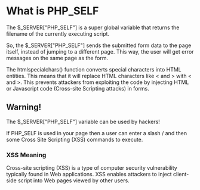 
# What is PHP_SELF
The $_SERVER["PHP_SELF"] is a super global variable that returns the filename of the currently executing script.

So, the $_SERVER["PHP_SELF"] sends the submitted form data to the page itself, instead of jumping to a different page. This way, the user will get error messages on the same page as the form.

The htmlspecialchars() function converts special characters into HTML entities. This means that it will replace HTML characters like < and > with &lt; and &gt;. This prevents attackers from exploiting the code by injecting HTML or Javascript code (Cross-site Scripting attacks) in forms.


## Warning!

The $_SERVER["PHP_SELF"] variable can be used by hackers!

If PHP_SELF is used in your page then a user can enter a slash / and then some Cross Site Scripting (XSS) commands to execute.


### XSS Meaning
Cross-site scripting (XSS) is a type of computer security vulnerability typically found in Web applications. XSS enables attackers to inject client-side script into Web pages viewed by other users.